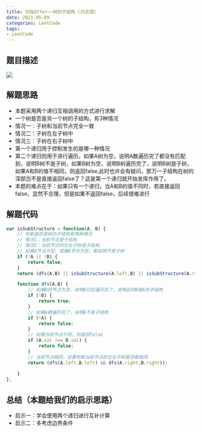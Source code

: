 ```yaml
---
title: 剑指Offer——树的子结构（JS实现）
date: 2021-05-09
categories: LeetCode
tags: 
- LeetCode
---
```

## 题目描述
![](https://img-blog.csdnimg.cn/img_convert/cc6a1429b297d8533ff1049259fa4492.png)

## 解题思路
* 本题采用两个递归互相调用的方式进行求解
* 一个树是否是另一个树的子结构，有3种情况
* 情况一：子树和当前节点完全一致
* 情况二：子树在左子树中
* 情况三：子树在右子树中
* 第一个递归用于控制发生的是哪一种情况
* 第二个递归则用于进行遍历，如果A树为空，说明A数遍历完了都没有匹配到，说明B树不是子树，如果B树为空，说明B树遍历完了，说明B树是子树，如果A和B的值不相同，则返回false,此时也许会有疑问，那万一子结构在树的深部岂不是直接返回false了？这是第一个递归就开始发挥作用了。
* 本题的难点在于：如果只有一个递归，当A和B的值不同时，若直接返回false，显然不合理，但是如果不返回false，后续很难进行

## 解题代码
```js
var isSubStructure = function(A, B) {
    // 判断是否是树的子结构有两种情况
    // 情况1：当前节点是子结构
    // 情况2：当前节点的左右子树是子结构
    // 如果A节点为空，或者B节点为空，都说明不是子树
    if (!A || !B) {
        return false;
    }
    return (dfs(A,B) || isSubStructure(A.left,B) || isSubStructure(A.right,B));

    function dfs(A,B) {
        // 如果B的节点为空，说明B已经遍历完了，说明此时B是A的子结构
        if (!B) {
            return true;
        }
        // 如果A都遍历完了，说明B不是子结构
        if (!A) {
            return false;
        }
        // 如果当前节点不同，则返回false
        if (A.val !== B.val) {
            return false;
        }
        // 当前节点相同，还要判断当前节点的左右子树是否都相同
        return (dfs(A.left,B.left) && dfs(A.right,B.right));
        
    }
};
```
## 总结（本题给我们的启示思路）
* 启示一：学会使用两个递归进行互补计算
* 启示二：多考虑边界条件

